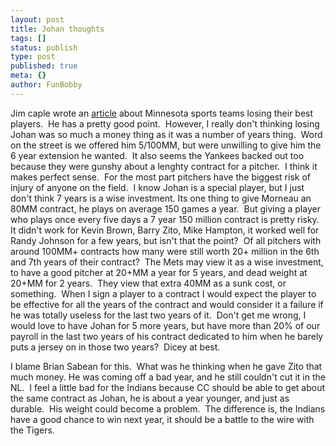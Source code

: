 ```yaml
---
layout: post
title: Johan thoughts
tags: []
status: publish
type: post
published: true
meta: {}
author: FunBobby
---
```

Jim caple wrote an <a href="http://sports.espn.go.com/espn/page2/story?page=caple/080206">article</a> about Minnesota sports teams losing their best players.  He has a pretty good point.  However, I really don't thinking losing Johan was so much a money thing as it was a number of years thing.  Word on the street is we offered him 5/100MM, but were unwilling to give him the 6 year extension he wanted.  It also seems the Yankees backed out too because they were gunshy about a lenghty contract for a pitcher.  I think it makes perfect sense.  For the most part pitchers have the biggest risk of injury of anyone on the field.  I know Johan is a special player, but I just don't think 7 years is a wise investment. Its one thing to give Morneau an 80MM contract, he plays on average 150 games a year.  But giving a player who plays once every five days a 7 year 150 million contract is pretty risky.  It didn't work for Kevin Brown, Barry Zito, Mike Hampton, it worked well for Randy Johnson for a few years, but isn't that the point?  Of all pitchers with around 100MM+ contracts how many were still worth 20+ million in the 6th and 7th years of their contract?  The Mets may view it as a wise investment, to have a good pitcher at 20+MM a year for 5 years, and dead weight at 20+MM for 2 years.  They view that extra 40MM as a sunk cost, or something.  When I sign a player to a contract I would expect the player to be effective for all the years of the contract and would consider it a failure if he was totally useless for the last two years of it.  Don't get me wrong, I would love to have Johan for 5 more years, but have more than 20% of our payroll in the last two years of his contract dedicated to him when he barely puts a jersey on in those two years?  Dicey at best.

I blame Brian Sabean for this.  What was he thinking when he gave Zito that much money. He was coming off a bad year, and he still couldn't cut it in the NL.  I feel a little bad for the Indians because CC should be able to get about the same contract as Johan, he is about a year younger, and just as durable.  His weight could become a problem.  The difference is, the Indians have a good chance to win next year, it should be a battle to the wire with the Tigers. 
